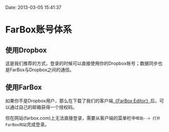 Date: 2013-03-05 15:41:37

# FarBox账号体系  

## 使用Dropbox  
这是我们推荐的方式，登录的时候可以直接使用你的Dropbox账号；数据同步也是FarBox与Dropbox之间的通信。  

## 使用FarBox  
如果你不是Dropbox用户，那么在下载了我们的客户端[《FarBox Editor》](/fb-download/)后，可以通过自己的邮箱获得一个授权码。  

但在网站(farbox.com)上无法直接登录，需要从客户端的菜单栏中`帮助--> 打开FarBox网站`完成登录。
